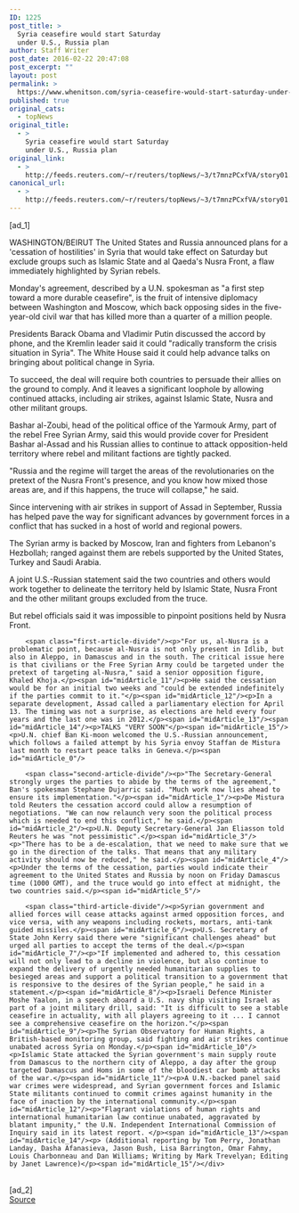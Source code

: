 ```yaml
---
ID: 1225
post_title: >
  Syria ceasefire would start Saturday
  under U.S., Russia plan
author: Staff Writer
post_date: 2016-02-22 20:47:08
post_excerpt: ""
layout: post
permalink: >
  https://www.whenitson.com/syria-ceasefire-would-start-saturday-under-u-s-russia-plan/
published: true
original_cats:
  - topNews
original_title:
  - >
    Syria ceasefire would start Saturday
    under U.S., Russia plan
original_link:
  - >
    http://feeds.reuters.com/~r/reuters/topNews/~3/t7mnzPCxfVA/story01.htm
canonical_url:
  - >
    http://feeds.reuters.com/~r/reuters/topNews/~3/t7mnzPCxfVA/story01.htm
---
```

 [ad_1]
<br><div id="articleText">
<span id="midArticle_start"/>

<span id="midArticle_0"/><span class="focusParagraph" readability="5"><p><span class="articleLocation">WASHINGTON/BEIRUT</span> The United States and Russia announced plans for a 'cessation of hostilities' in Syria that would take effect on Saturday but exclude groups such as Islamic State and al Qaeda's Nusra Front, a flaw immediately highlighted by Syrian rebels.</p></span><span id="midArticle_1"/><p>Monday's agreement, described by a U.N. spokesman as "a first step toward a more durable ceasefire", is the fruit of intensive diplomacy between Washington and Moscow, which back opposing sides in the five-year-old civil war that has killed more than a quarter of a million people.</p><span id="midArticle_2"/><p>Presidents Barack Obama and Vladimir Putin discussed the accord by phone, and the Kremlin leader said it could "radically transform the crisis situation in Syria". The White House said it could help advance talks on bringing about political change in Syria.</p><span id="midArticle_3"/><p>To succeed, the deal will require both countries to persuade their allies on the ground to comply. And it leaves a significant loophole by allowing continued attacks, including air strikes, against Islamic State, Nusra and other militant groups.</p><span id="midArticle_4"/><p>Bashar al-Zoubi, head of the political office of the Yarmouk Army, part of the rebel Free Syrian Army, said this would provide cover for President Bashar al-Assad and his Russian allies to continue to attack opposition-held territory where rebel and militant factions are tightly packed.</p><span id="midArticle_5"/><p>"Russia and the regime will target the areas of the revolutionaries on the pretext of the Nusra Front's presence, and you know how mixed those areas are, and if this happens, the truce will collapse," he said.</p><span id="midArticle_6"/><p>Since intervening with air strikes in support of Assad in September, Russia has helped pave the way for significant advances by government forces in a conflict that has sucked in a host of world and regional powers.</p><span id="midArticle_7"/><p>The Syrian army is backed by Moscow, Iran and fighters from Lebanon's Hezbollah; ranged against them are rebels supported by the United States, Turkey and Saudi Arabia.</p><span id="midArticle_8"/><p>A joint U.S.-Russian statement said the two countries and others would work together to delineate the territory held by Islamic State, Nusra Front and the other militant groups excluded from the truce.</p><span id="midArticle_9"/><p>But rebel officials said it was impossible to pinpoint positions held by Nusra Front.</p><span id="midArticle_10"/>
        
        <span class="first-article-divide"/><p>"For us, al-Nusra is a problematic point, because al-Nusra is not only present in Idlib, but also in Aleppo, in Damascus and in the south. The critical issue here is that civilians or the Free Syrian Army could be targeted under the pretext of targeting al-Nusra," said a senior opposition figure, Khaled Khoja.</p><span id="midArticle_11"/><p>He said the cessation would be for an initial two weeks and "could be extended indefinitely if the parties commit to it."</p><span id="midArticle_12"/><p>In a separate development, Assad called a parliamentary election for April 13. The timing was not a surprise, as elections are held every four years and the last one was in 2012.</p><span id="midArticle_13"/><span id="midArticle_14"/><p>TALKS "VERY SOON"</p><span id="midArticle_15"/><p>U.N. chief Ban Ki-moon welcomed the U.S.-Russian announcement, which follows a failed attempt by his Syria envoy Staffan de Mistura last month to restart peace talks in Geneva.</p><span id="midArticle_0"/>
        
        <span class="second-article-divide"/><p>"The Secretary-General strongly urges the parties to abide by the terms of the agreement," Ban's spokesman Stephane Dujarric said. "Much work now lies ahead to ensure its implementation."</p><span id="midArticle_1"/><p>De Mistura told Reuters the cessation accord could allow a resumption of negotiations. "We can now relaunch very soon the political process which is needed to end this conflict," he said.</p><span id="midArticle_2"/><p>U.N. Deputy Secretary-General Jan Eliasson told Reuters he was "not pessimistic".</p><span id="midArticle_3"/><p>"There has to be a de-escalation, that we need to make sure that we go in the direction of the talks. That means that any military activity should now be reduced," he said.</p><span id="midArticle_4"/><p>Under the terms of the cessation, parties would indicate their agreement to the United States and Russia by noon on Friday Damascus time (1000 GMT), and the truce would go into effect at midnight, the two countries said.</p><span id="midArticle_5"/>
        
        <span class="third-article-divide"/><p>Syrian government and allied forces will cease attacks against armed opposition forces, and vice versa, with any weapons including rockets, mortars, anti-tank guided missiles.</p><span id="midArticle_6"/><p>U.S. Secretary of State John Kerry said there were "significant challenges ahead" but urged all parties to accept the terms of the deal.</p><span id="midArticle_7"/><p>"If implemented and adhered to, this cessation will not only lead to a decline in violence, but also continue to expand the delivery of urgently needed humanitarian supplies to besieged areas and support a political transition to a government that is responsive to the desires of the Syrian people," he said in a statement.</p><span id="midArticle_8"/><p>Israeli Defence Minister Moshe Yaalon, in a speech aboard a U.S. navy ship visiting Israel as part of a joint military drill, said: "It is difficult to see a stable ceasefire in actuality, with all players agreeing to it ... I cannot see a comprehensive ceasefire on the horizon."</p><span id="midArticle_9"/><p>The Syrian Observatory for Human Rights, a British-based monitoring group, said fighting and air strikes continue unabated across Syria on Monday.</p><span id="midArticle_10"/><p>Islamic State attacked the Syrian government's main supply route from Damascus to the northern city of Aleppo, a day after the group targeted Damascus and Homs in some of the bloodiest car bomb attacks of the war.</p><span id="midArticle_11"/><p>A U.N.-backed panel said war crimes were widespread, and Syrian government forces and Islamic State militants continued to commit crimes against humanity in the face of inaction by the international community.</p><span id="midArticle_12"/><p>"Flagrant violations of human rights and international humanitarian law continue unabated, aggravated by blatant impunity," the U.N. Independent International Commission of Inquiry said in its latest report. </p><span id="midArticle_13"/><span id="midArticle_14"/><p> (Additional reporting by Tom Perry, Jonathan Landay, Dasha Afanasieva, Jason Bush, Lisa Barrington, Omar Fahmy, Louis Charbonneau and Dan Williams; Writing by Mark Trevelyan; Editing by Janet Lawrence)</p><span id="midArticle_15"/></div>
<br>[ad_2]
<br><a href="http://feeds.reuters.com/~r/reuters/topNews/~3/t7mnzPCxfVA/story01.htm">Source </a>